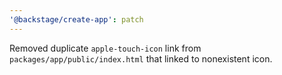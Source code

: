```yaml
---
'@backstage/create-app': patch
---
```


Removed duplicate `apple-touch-icon` link from `packages/app/public/index.html` that linked to nonexistent icon.
